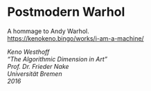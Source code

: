 # Postmodern Warhol

A hommage to Andy Warhol.  
https://kenokeno.bingo/works/i-am-a-machine/
 
*Keno Westhoff*  
*“The Algorithmic Dimension in Art”*  
*Prof. Dr. Frieder Nake*  
*Universität Bremen*  
*2016*
